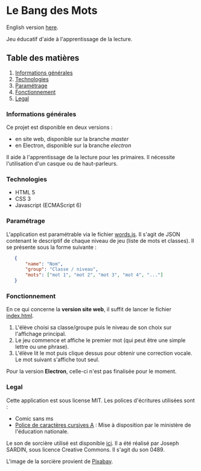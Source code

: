 # Le Bang des Mots

English version [here](REAMDME_en.md). 

Jeu éducatif d'aide à l'apprentissage de la lecture.

## Table des matières 
1. [Informations générales](#informations-générales)
2. [Technologies](#technologies)
3. [Paramétrage](#paramétrage)
4. [Fonctionnement](#fonctionnement)
5. [Legal](#legal)


### Informations générales

Ce projet est disponible en deux versions : 
- en site web, disponible sur la branche *master*
- en Electron, disponible sur la branche *electron*

Il aide à l'apprentissage de la lecture pour les primaires. Il nécessite l'utilisation d'un casque ou de haut-parleurs.


### Technologies

- HTML 5
- CSS 3
- Javascript (ECMAScript 6)


### Paramétrage

L'application est paramétrable via le fichier [words.js](assets/words.js). Il s'agit de JSON contenant le descriptif de chaque niveau de jeu (liste de mots et classes).
Il se présente sous la forme suivante :

```json
   {
       "name": "Nom",
       "group": "Classe / niveau",
       "mots": ["mot 1", "mot 2", "mot 3", "mot 4", "..."]
   }
```


### Fonctionnement

En ce qui concerne la **version site web**, il suffit de lancer le fichier [index.html](index.html). 
1. L'élève choisi sa classe/groupe puis le niveau de son choix sur l'affichage principal.
2. Le jeu commence et affiche le premier mot (qui peut être une simple lettre ou une phrase). 
3. L'élève lit le mot puis clique dessus pour obtenir une correction vocale. Le mot suivant s'affiche tout seul.

Pour la version **Electron**, celle-ci n'est pas finalisée pour le moment.


### Legal

Cette application est sous license MIT.
Les polices d'écritures utilisées sont : 
- Comic sans ms
- [Police de caractères cursives A](https://eduscol.education.fr/204/polices-de-caracteres-cursives-pour-l-enseignement-de-l-ecriture) : Mise à disposition par le ministère de l'éducation nationale.

Le son de sorcière utilisé est disponible [ici](https://lasonotheque.org/). Il a été réalisé par Joseph SARDIN, sous licence Creative Commons. Il s'agit du son 0489.

L'image de la sorcière provient de [Pixabay](https://pixabay.com/fr/vectors/des-animaux-dessin-anim%C3%A9-cat-2027045/).

